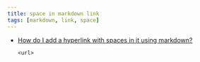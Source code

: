 ```yaml
---
title: space in markdown link
tags: [markdown, link, space]
---
```


- [How do I add a hyperlink with spaces in it using markdown?](https://superuser.com/questions/1170654/how-do-i-add-a-hyperlink-with-spaces-in-it-using-markdown) 

   ```
   <url>
   ```
